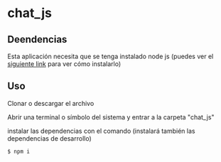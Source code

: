 # chat_js

## Deendencias
Esta aplicación necesita que se tenga instalado node js (puedes ver el [siguiente link](https://nodejs.org/en/download/) para ver cómo instalarlo)

## Uso

Clonar o descargar el archivo

Abrir una terminal o símbolo del sistema y  entrar a la carpeta "chat_js"

instalar las dependencias con el comando (instalará también las dependencias de desarrollo)
```
$ npm i
```